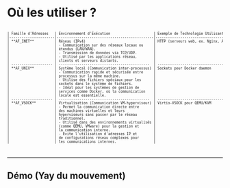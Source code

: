 # Où les utiliser ?

<pre v-click style="font-size:0.5rem;">

| Famille d'Adresses   | Environnement d'Exécution                     | Exemple de Technologie Utilisant l'AF                       |
|----------------------|-----------------------------------------------|-------------------------------------------------------------|
| **AF_INET**          | Réseau (IPv4)                                 | HTTP (serveurs web, ex. Nginx, Apache)                      |
|                      | - Communication sur des réseaux locaux ou     |                                                             |
|                      | étendus (LAN/WAN).                            |                                                             |
|                      | - Transmission de données via TCP/UDP.        |                                                             |
|                      | - Utilisé par les applications réseau,        |                                                             |
|                      | clients et serveurs distants.                 |                                                             |
| -------------------- | --------------------------------------------  | ----------------------------------------------------------- |
| **AF_UNIX**          | Système local (Communication inter-processus) | Sockets pour Docker daemon                                  |
|                      | - Communication rapide et sécurisée entre     |                                                             |
|                      | processus sur la même machine.                |                                                             |
|                      | - Utilise des fichiers spéciaux pour les      |                                                             |
|                      | sockets dans le système de fichiers.          |                                                             |
|                      | - Idéal pour les systèmes de gestion de       |                                                             |
|                      | services comme Docker, où la communication    |                                                             |
|                      | locale est essentielle.                       |                                                             |
| -------------------- | --------------------------------------------  | ----------------------------------------------------------- |
| **AF_VSOCK**         | Virtualisation (Communication VM-hyperviseur) | Virtio-VSOCK pour QEMU/KVM                                  |
|                      | - Permet la communication directe entre       |                                                             |
|                      | des machines virtuelles et leurs              |                                                             |
|                      | hyperviseurs sans passer par le réseau        |                                                             |
|                      | traditionnel.                                 |                                                             |
|                      | - Utilisé dans des environnements virtualisés |                                                             |
|                      | (comme QEMU, VMware) pour la gestion et       |                                                             |
|                      | la communication interne.                     |                                                             |
|                      | - Évite l'utilisation d'adresses IP et        |                                                             |
|                      | de configurations réseau complexes pour       |                                                             |
|                      | les communications internes.                  |                                                             |


</pre>

---

## Démo (Yay du mouvement)